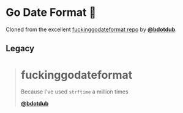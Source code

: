 # Go Date Format :calendar:

Cloned from the excellent [fuckinggodateformat repo][og repo] by **[@bdotdub][creator]**.

## Legacy

> # fuckinggodateformat
>
> Because I've used `strftime` a million times
>
> **[@bdotdub][creator]**


[og repo]: https://github.com/bdotdub/fuckinggodateformat
[creator]: https://github.com/bdotdub/
